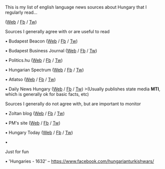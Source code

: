 This is my list of english language news sources about Hungary that I regularly read...



([Web](www) / [Fb](www) / [Tw](www))

Sources I generally agree with or are useful to read

• Budapest Beacon ([Web](www) / [Fb](www) / [Tw](www))

• Budapest Business Journal ([Web](www) / [Fb](www) / [Tw](www))

• Politics.hu ([Web](www) / [Fb](www) / [Tw](www))

• Hungarian Spectrum ([Web](www) / [Fb](www) / [Tw](www))

• Atlatso ([Web](www) / [Fb](www) / [Tw](www))

• Daily News Hungary ([Web](https://dailynewshungary.com/) / [Fb](https://www.facebook.com/dailynewshungary) / [Tw](https://twitter.com/dnewshungary)) >(Usually publishes state media **MTI**, which is generally ok for basic facts, etc)

Sources I generally do not agree with, but are important to monitor

• Zoltan blog  ([Web](www) / [Fb](www) / [Tw](www))

• PM's site ([Web](www) / [Fb](www) / [Tw](www))

• Hungary Today ([Web](www) / [Fb](www) / [Tw](www))


• 

Just for fun

• 'Hungaries - 1632'
– https://www.facebook.com/hungarianturkishwars/
